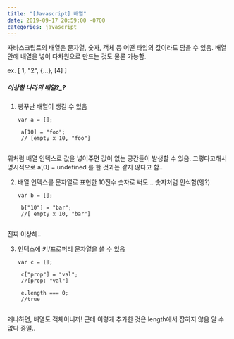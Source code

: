 ```yaml
---
title: "[Javascript] 배열"
date: 2019-09-17 20:59:00 -0700
categories: javascript
---
```


자바스크립트의 배열은 문자열, 숫자, 객체 등 어떤 타입의 값이라도 담을 수 있음.
배열안에 배열을 넣어 다차원으로 만드는 것도 물론 가능함.

ex. [ 1, "2", {...}, [4] ]



##### 이상한 나라의 배열?_?
 
 
1. 빵꾸난 배열이 생길 수 있음

    <pre><code>var a = [];

    a[10] = "foo";
    // [empty x 10, "foo"] 
    </code></pre>
 
위처럼 배열 인덱스로 값을 넣어주면 값이 없는 공간들이 발생할 수 있음.
그렇다고해서 명시적으로 a[0] = undefined 를 한 것과는 같지 않다고 함..



2. 배열 인덱스를 문자열로 표현한 10진수 숫자로 써도... 숫자처럼 인식함(엥?)

    <pre><code>var b = [];

    b["10"] = "bar";
    //[ empty x 10, "bar"]
    </code></pre> 

진짜 이상해..



3. 인덱스에 키/프로퍼티 문자열을 쓸 수 있음

    <pre><code>var c = [];

    c["prop"] = "val";
    //[prop: "val"]

    e.length === 0;
    //true
    </code></pre> 

왜냐하면, 배열도 객체이니까!
근데 이렇게 추가한 것은 length에서 잡히지 않음
알 수 없다 증맬..
